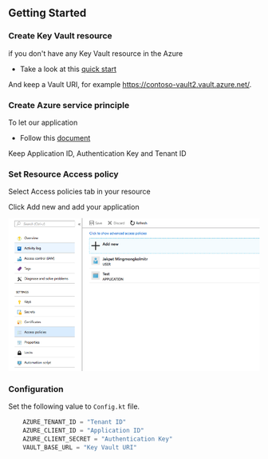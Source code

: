 ## Getting Started

### Create Key Vault resource

if you don't have any Key Vault resource in the Azure

- Take a look at this [quick start](https://docs.microsoft.com/en-us/azure/key-vault/quick-create-portal)

And keep a Vault URI, for example https://contoso-vault2.vault.azure.net/.

### Create Azure service principle

To let our application

- Follow this [document](https://docs.microsoft.com/en-us/azure/azure-resource-manager/resource-group-create-service-principal-portal)

Keep Application ID, Authentication Key and Tenant ID

### Set Resource Access policy

Select Access policies tab in your resource

Click Add new and add your application

![Access policies](Access-policies.png)

### Configuration
Set the following value to `Config.kt` file.
```js
    AZURE_TENANT_ID = "Tenant ID"
    AZURE_CLIENT_ID = "Application ID"
    AZURE_CLIENT_SECRET = "Authentication Key"
    VAULT_BASE_URL = "Key Vault URI"
```

